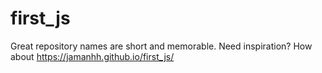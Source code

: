 # first_js
Great repository names are short and memorable. Need inspiration? How about 
https://jamanhh.github.io/first_js/
